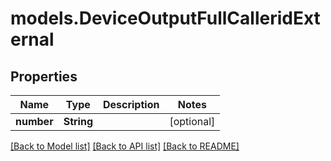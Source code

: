 # models.DeviceOutputFullCalleridExternal

## Properties
Name | Type | Description | Notes
------------ | ------------- | ------------- | -------------
**number** | **String** |  | [optional] 

[[Back to Model list]](../README.md#documentation-for-models) [[Back to API list]](../README.md#documentation-for-api-endpoints) [[Back to README]](../README.md)


